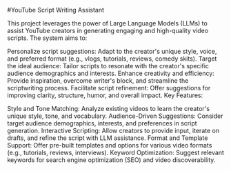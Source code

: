 #YouTube Script Writing Assistant

This project leverages the power of Large Language Models (LLMs) to assist YouTube creators in generating engaging and high-quality video scripts. The system aims to:

Personalize script suggestions: Adapt to the creator's unique style, voice, and preferred format (e.g., vlogs, tutorials, reviews, comedy skits). Target the ideal audience: Tailor scripts to resonate with the creator's specific audience demographics and interests. Enhance creativity and efficiency: Provide inspiration, overcome writer's block, and streamline the scriptwriting process. Facilitate script refinement: Offer suggestions for improving clarity, structure, humor, and overall impact. Key Features:

Style and Tone Matching: Analyze existing videos to learn the creator's unique style, tone, and vocabulary. Audience-Driven Suggestions: Consider target audience demographics, interests, and preferences in script generation. Interactive Scripting: Allow creators to provide input, iterate on drafts, and refine the script with LLM assistance. Format and Template Support: Offer pre-built templates and options for various video formats (e.g., tutorials, reviews, interviews). Keyword Optimization: Suggest relevant keywords for search engine optimization (SEO) and video discoverability.

